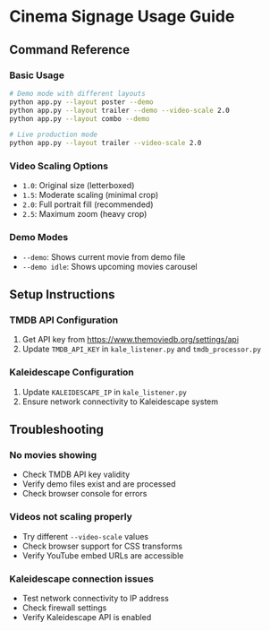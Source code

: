 # Cinema Signage Usage Guide

## Command Reference

### Basic Usage
```bash
# Demo mode with different layouts
python app.py --layout poster --demo
python app.py --layout trailer --demo --video-scale 2.0
python app.py --layout combo --demo

# Live production mode
python app.py --layout trailer --video-scale 2.0
```

### Video Scaling Options
- `1.0`: Original size (letterboxed)
- `1.5`: Moderate scaling (minimal crop)
- `2.0`: Full portrait fill (recommended)
- `2.5`: Maximum zoom (heavy crop)

### Demo Modes
- `--demo`: Shows current movie from demo file
- `--demo idle`: Shows upcoming movies carousel

## Setup Instructions

### TMDB API Configuration
1. Get API key from https://www.themoviedb.org/settings/api
2. Update `TMDB_API_KEY` in `kale_listener.py` and `tmdb_processor.py`

### Kaleidescape Configuration
1. Update `KALEIDESCAPE_IP` in `kale_listener.py`
2. Ensure network connectivity to Kaleidescape system

## Troubleshooting

### No movies showing
- Check TMDB API key validity
- Verify demo files exist and are processed
- Check browser console for errors

### Videos not scaling properly
- Try different `--video-scale` values
- Check browser support for CSS transforms
- Verify YouTube embed URLs are accessible

### Kaleidescape connection issues
- Test network connectivity to IP address
- Check firewall settings
- Verify Kaleidescape API is enabled